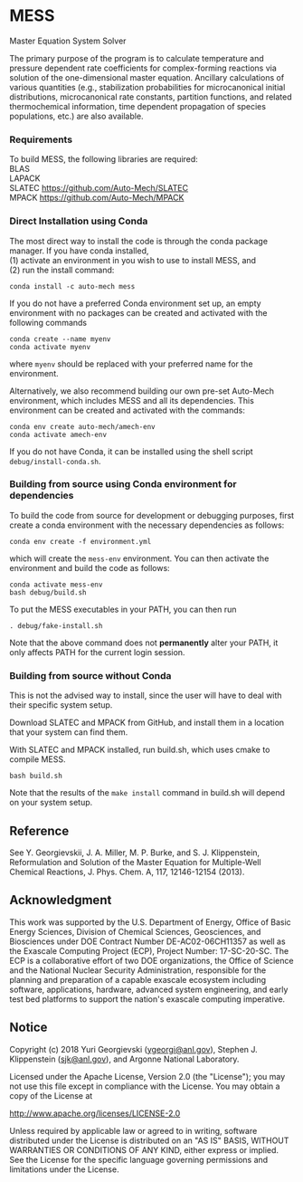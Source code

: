 # MESS

Master Equation System Solver

The primary purpose of the program is to calculate temperature and pressure dependent
rate coefficients for complex-forming reactions via solution of the one-dimensional master equation. Ancillary calculations of various quantities (e.g., stabilization probabilities for microcanonical initial distributions, microcanonical rate constants, partition functions, and related thermochemical information, time dependent propagation of species populations, etc.) are also available. 

### Requirements ###

To build MESS, the following libraries are required:  
BLAS  
LAPACK  
SLATEC <https://github.com/Auto-Mech/SLATEC>  
MPACK <https://github.com/Auto-Mech/MPACK>


### Direct Installation using Conda

The most direct way to install the code is through the conda package manager.
If you have conda installed,  
(1) activate an environment in you wish to use to install MESS, and  
(2) run the install command:
```
conda install -c auto-mech mess
```

If you do not have a preferred Conda environment set up, an empty environment with no packages can be created and activated with the following commands
```
conda create --name myenv
conda activate myenv
```
where `myenv` should be replaced with your preferred name for the environment.

Alternatively, we also recommend building our own pre-set Auto-Mech environment, which includes MESS and all its dependencies. This environment can be created and activated with the commands:
```
conda env create auto-mech/amech-env
conda activate amech-env
```

If you do not have Conda, it can be installed using the shell script
`debug/install-conda.sh`.


### Building from source using Conda environment for dependencies

To build the code from source for development or debugging purposes, first
create a conda environment with the necessary dependencies as follows:
```
conda env create -f environment.yml
```
which will create the `mess-env` environment.
You can then activate the environment and build the code as follows:
```
conda activate mess-env
bash debug/build.sh
```
To put the MESS executables in your PATH, you can then run
```
. debug/fake-install.sh
```
Note that the above command does not **permanently** alter your PATH, it only affects PATH for the current login session.


### Building from source without Conda

This is not the advised way to install, since the user will have to deal with their specific system setup.

Download SLATEC and MPACK from GitHub, and install them in a location that your system can find them. 

With SLATEC and MPACK installed, run build.sh, which uses cmake to compile MESS.
```
bash build.sh
```

Note that the results of the `make install` command in build.sh will depend on your system setup.

## Reference

See Y. Georgievskii, J. A. Miller, M. P. Burke, and S. J. Klippenstein,
Reformulation and Solution of the Master Equation for Multiple-Well Chemical
Reactions, J. Phys. Chem. A, 117, 12146-12154 (2013).

## Acknowledgment

This work was supported by the U.S. Department of Energy, Office of Basic Energy
Sciences, Division of Chemical Sciences, Geosciences, and Biosciences under DOE
Contract Number DE-AC02-06CH11357 as well as the Exascale Computing Project
(ECP), Project Number: 17-SC-20-SC.  The ECP is a collaborative effort of two
DOE organizations, the Office of Science and the National Nuclear Security
Administration, responsible for the planning and preparation of a capable
exascale ecosystem including software, applications, hardware, advanced system
engineering, and early test bed platforms to support the nation's exascale
computing imperative. 

## Notice

Copyright (c) 2018 Yuri Georgievski (ygeorgi@anl.gov), Stephen J.
Klippenstein (sjk@anl.gov), and Argonne National Laboratory.

Licensed under the Apache License, Version 2.0 (the "License");
you may not use this file except in compliance with the License.
You may obtain a copy of the License at

   http://www.apache.org/licenses/LICENSE-2.0

Unless required by applicable law or agreed to in writing, software
distributed under the License is distributed on an "AS IS" BASIS,
WITHOUT WARRANTIES OR CONDITIONS OF ANY KIND, either express or implied.
See the License for the specific language governing permissions and
limitations under the License.
